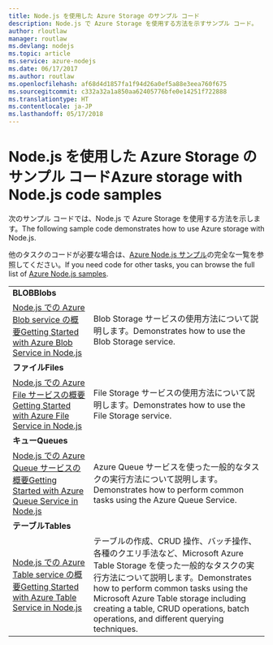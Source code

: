 ```yaml
---
title: Node.js を使用した Azure Storage のサンプル コード
description: Node.js で Azure Storage を使用する方法を示すサンプル コード。
author: rloutlaw
manager: routlaw
ms.devlang: nodejs
ms.topic: article
ms.service: azure-nodejs
ms.date: 06/17/2017
ms.author: routlaw
ms.openlocfilehash: af68d4d1857fa1f94d26a0ef5a88e3eea760f675
ms.sourcegitcommit: c332a32a1a850aa62405776bfe0e14251f722888
ms.translationtype: HT
ms.contentlocale: ja-JP
ms.lasthandoff: 05/17/2018
---
```

# <a name="azure-storage-with-nodejs-code-samples"></a><span data-ttu-id="bd416-103">Node.js を使用した Azure Storage のサンプル コード</span><span class="sxs-lookup"><span data-stu-id="bd416-103">Azure storage with Node.js code samples</span></span>

<span data-ttu-id="bd416-104">次のサンプル コードでは、Node.js で Azure Storage を使用する方法を示します。</span><span class="sxs-lookup"><span data-stu-id="bd416-104">The following sample code demonstrates how to use Azure storage with Node.js.</span></span>

<span data-ttu-id="bd416-105">他のタスクのコードが必要な場合は、[Azure Node.js サンプル](https://azure.microsoft.com/resources/samples/?term=nodejs)の完全な一覧を参照してください。</span><span class="sxs-lookup"><span data-stu-id="bd416-105">If you need code for other tasks, you can browse the full list of [Azure Node.js samples](https://azure.microsoft.com/resources/samples/?term=nodejs).</span></span>


| | |
|---|---|
| <span data-ttu-id="bd416-106">**BLOB**</span><span class="sxs-lookup"><span data-stu-id="bd416-106">**Blobs**</span></span> ||
| [<span data-ttu-id="bd416-107">Node.js での Azure Blob service の概要</span><span class="sxs-lookup"><span data-stu-id="bd416-107">Getting Started with Azure Blob Service in Node.js</span></span>](https://github.com/Azure-Samples/storage-blob-node-getting-started) | <span data-ttu-id="bd416-108">Blob Storage サービスの使用方法について説明します。</span><span class="sxs-lookup"><span data-stu-id="bd416-108">Demonstrates how to use the Blob Storage service.</span></span> |
| <span data-ttu-id="bd416-109">**ファイル**</span><span class="sxs-lookup"><span data-stu-id="bd416-109">**Files**</span></span> ||
| [<span data-ttu-id="bd416-110">Node.js での Azure File サービスの概要</span><span class="sxs-lookup"><span data-stu-id="bd416-110">Getting Started with Azure File Service in Node.js</span></span>](https://azure.microsoft.com/resources/samples/storage-file-node-getting-started/) | <span data-ttu-id="bd416-111">File Storage サービスの使用方法について説明します。</span><span class="sxs-lookup"><span data-stu-id="bd416-111">Demonstrates how to use the File Storage service.</span></span> |
| <span data-ttu-id="bd416-112">**キュー**</span><span class="sxs-lookup"><span data-stu-id="bd416-112">**Queues**</span></span> ||
| [<span data-ttu-id="bd416-113">Node.js での Azure Queue サービスの概要</span><span class="sxs-lookup"><span data-stu-id="bd416-113">Getting Started with Azure Queue Service in Node.js</span></span>](https://azure.microsoft.com/resources/samples/storage-queue-node-getting-started/) | <span data-ttu-id="bd416-114">Azure Queue サービスを使った一般的なタスクの実行方法について説明します。</span><span class="sxs-lookup"><span data-stu-id="bd416-114">Demonstrates how to perform common tasks using the Azure Queue Service.</span></span> |
| <span data-ttu-id="bd416-115">**テーブル**</span><span class="sxs-lookup"><span data-stu-id="bd416-115">**Tables**</span></span> ||
| [<span data-ttu-id="bd416-116">Node.js での Azure Table service の概要</span><span class="sxs-lookup"><span data-stu-id="bd416-116">Getting Started with Azure Table Service in Node.js</span></span>](https://azure.microsoft.com/resources/samples/storage-table-node-getting-started/) | <span data-ttu-id="bd416-117">テーブルの作成、CRUD 操作、バッチ操作、各種のクエリ手法など、Microsoft Azure Table Storage を使った一般的なタスクの実行方法について説明します。</span><span class="sxs-lookup"><span data-stu-id="bd416-117">Demonstrates how to perform common tasks using the Microsoft Azure Table storage including creating a table, CRUD operations, batch operations, and different querying techniques.</span></span> |
